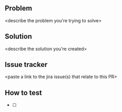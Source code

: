 ## Problem
<describe the problem you're trying to solve>

## Solution
<describe the solution you're created>

## Issue tracker
<paste a link to the jira issue(s) that relate to this PR>

## How to test
- [ ] <enter multiple how to test steps here>
